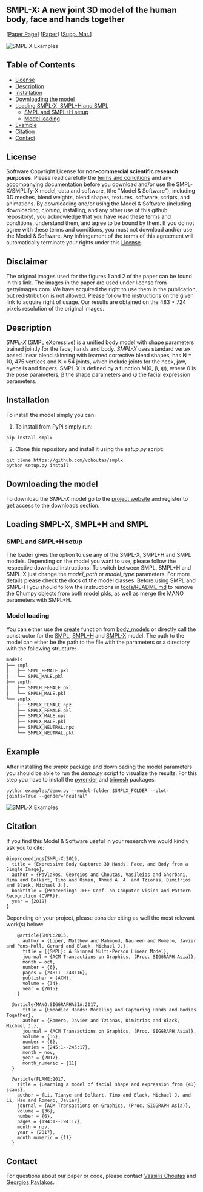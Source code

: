 ## SMPL-X:  A new joint 3D model of the human body, face and hands together

[[Paper Page](https://smpl-x.is.tue.mpg.de/)] [[Paper](https://ps.is.tuebingen.mpg.de/uploads_file/attachment/attachment/497/SMPL-X.pdf)]
[[Supp. Mat.](https://ps.is.tuebingen.mpg.de/uploads_file/attachment/attachment/498/SMPL-X-supp.pdf)]

![SMPL-X Examples](./images/teaser_fig.png)

## Table of Contents
  * [License](#license)
  * [Description](#description)
  * [Installation](#installation)
  * [Downloading the model](#downloading-the-model)
  * [Loading SMPL-X, SMPL+H and SMPL](#loading-smpl-x-smplh-and-smpl) 
    * [SMPL and SMPL+H setup](#smpl-and-smplh-setup)
    * [Model loading](https://github.com/vchoutas/smplx#model-loading)
  * [Example](#example)
  * [Citation](#citation)
  * [Contact](#contact)

## License

Software Copyright License for **non-commercial scientific research purposes**.
Please read carefully the [terms and conditions](https://github.com/vchoutas/smplx/blob/master/LICENSE) and any accompanying documentation before you download and/or use the SMPL-X/SMPLify-X model, data and software, (the "Model & Software"), including 3D meshes, blend weights, blend shapes, textures, software, scripts, and animations. By downloading and/or using the Model & Software (including downloading, cloning, installing, and any other use of this github repository), you acknowledge that you have read these terms and conditions, understand them, and agree to be bound by them. If you do not agree with these terms and conditions, you must not download and/or use the Model & Software. Any infringement of the terms of this agreement will automatically terminate your rights under this [License](./LICENSE).

## Disclaimer

The original images used for the figures 1 and 2 of the paper can be found in this link. 
The images in the paper are used under license from gettyimages.com.
We have acquired the right to use them in the publication, but redistribution is not allowed.
Please follow the instructions on the given link to acquire right of usage.
Our results are obtained on the 483 × 724 pixels resolution of the original images.

## Description

*SMPL-X* (SMPL eXpressive) is a unified body model with shape parameters trained jointly for the
face, hands and body. *SMPL-X* uses standard vertex based linear blend skinning with learned corrective blend
shapes, has N = 10, 475 vertices and K = 54 joints,
which include joints for the neck, jaw, eyeballs and fingers. 
SMPL-X is defined by a function M(θ, β, ψ), where θ is the pose parameters, β the shape parameters and
ψ the facial expression parameters.


## Installation

To install the model simply you can:
1. To install from PyPi simply run: 
  ```Shell
  pip install smplx
  ```
2. Clone this repository and install it using the *setup.py* script: 
```Shell
git clone https://github.com/vchoutas/smplx
python setup.py install
```

## Downloading the model

To download the *SMPL-X* model go to the [project website](https://smpl-x.is.tue.mpg.de/) and register to get access to the downloads section. 

## Loading SMPL-X, SMPL+H and SMPL

### SMPL and SMPL+H setup

The loader gives the option to use any of the SMPL-X, SMPL+H and SMPL models. Depending on the model you want to use, please follow the respective download instructions. To switch between SMPL, SMPL+H and SMPL-X just change the *model_path* or *model_type* parameters. For more details please check the docs of the model classes.
Before using SMPL and SMPL+H you should follow the instructions in [tools/README.md](./tools/README.md) to remove the
Chumpy objects from both model pkls, as well as merge the MANO parameters with SMPL+H.

### Model loading 

You can either use the [create](https://github.com/vchoutas/smplx/blob/c63c02b478c5c6f696491ed9167e3af6b08d89b1/smplx/body_models.py#L54)
function from [body_models](./smplx/body_models.py) or directly call the constructor for the 
[SMPL](https://github.com/vchoutas/smplx/blob/c63c02b478c5c6f696491ed9167e3af6b08d89b1/smplx/body_models.py#L106), 
[SMPL+H](https://github.com/vchoutas/smplx/blob/c63c02b478c5c6f696491ed9167e3af6b08d89b1/smplx/body_models.py#L395) and 
[SMPL-X](https://github.com/vchoutas/smplx/blob/c63c02b478c5c6f696491ed9167e3af6b08d89b1/smplx/body_models.py#L628) model. The path to the model can either be the path to the file with the parameters or a directory with the following structure:
```bash
models
├── smpl
│   ├── SMPL_FEMALE.pkl
│   └── SMPL_MALE.pkl
├── smplh
│   ├── SMPLH_FEMALE.pkl
│   └── SMPLH_MALE.pkl
└── smplx
    ├── SMPLX_FEMALE.npz
    ├── SMPLX_FEMALE.pkl
    ├── SMPLX_MALE.npz
    ├── SMPLX_MALE.pkl
    ├── SMPLX_NEUTRAL.npz
    └── SMPLX_NEUTRAL.pkl
```

## Example

After installing the *smplx* package and downloading the model parameters you should be able to run the *demo.py*
script to visualize the results. For this step you have to install the [pyrender](https://pyrender.readthedocs.io/en/latest/index.html) and [trimesh](https://trimsh.org/) packages.

`python examples/demo.py --model-folder $SMPLX_FOLDER --plot-joints=True --gender="neutral"`

![SMPL-X Examples](./images/example.png)

## Citation

If you find this Model & Software useful in your research we would kindly ask you to cite:

```
@inproceedings{SMPL-X:2019,
  title = {Expressive Body Capture: 3D Hands, Face, and Body from a Single Image},
  author = {Pavlakos, Georgios and Choutas, Vasileios and Ghorbani, Nima and Bolkart, Timo and Osman, Ahmed A. A. and Tzionas, Dimitrios and Black, Michael J.},
  booktitle = {Proceedings IEEE Conf. on Computer Vision and Pattern Recognition (CVPR)},
  year = {2019}
}
```

Depending on your project, please consider citing as well the most relevant work(s) below:

```
    @article{SMPL:2015,
      author = {Loper, Matthew and Mahmood, Naureen and Romero, Javier and Pons-Moll, Gerard and Black, Michael J.},
      title = {{SMPL}: A Skinned Multi-Person Linear Model},
      journal = {ACM Transactions on Graphics, (Proc. SIGGRAPH Asia)},
      month = oct,
      number = {6},
      pages = {248:1--248:16},
      publisher = {ACM},
      volume = {34},
      year = {2015}
    }
```

```
  @article{MANO:SIGGRAPHASIA:2017,
      title = {Embodied Hands: Modeling and Capturing Hands and Bodies Together},
      author = {Romero, Javier and Tzionas, Dimitrios and Black, Michael J.},
      journal = {ACM Transactions on Graphics, (Proc. SIGGRAPH Asia)},
      volume = {36},
      number = {6},
      series = {245:1--245:17},
      month = nov,
      year = {2017},
      month_numeric = {11}
  }
```

```
  @article{FLAME:2017,
    title = {Learning a model of facial shape and expression from {4D} scans},
    author = {Li, Tianye and Bolkart, Timo and Black, Michael J. and Li, Hao and Romero, Javier},
    journal = {ACM Transactions on Graphics, (Proc. SIGGRAPH Asia)},
    volume = {36},
    number = {6},
    pages = {194:1--194:17},
    month = nov,
    year = {2017},
    month_numeric = {11}
  }
```

## Contact
For questions about our paper or code, please contact [Vassilis Choutas](vassilis.choutas@tuebingen.mpg.de) and [Georgios Pavlakos](pavlakos@seas.upenn.edu).
